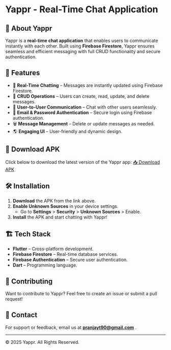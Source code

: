 # Yappr - Real-Time Chat Application

## 📌 About Yappr
Yappr is a **real-time chat application** that enables users to communicate instantly with each other. Built using **Firebase Firestore**, Yappr ensures seamless and efficient messaging with full CRUD functionality and secure authentication.

## 🚀 Features
- 💬 **Real-Time Chatting** – Messages are instantly updated using Firebase Firestore.
- 🔄 **CRUD Operations** – Users can create, read, update, and delete messages.
- 👥 **User-to-User Communication** – Chat with other users seamlessly.
- 🔐 **Email & Password Authentication** – Secure login using Firebase authentication.
- 🗑 **Message Management** – Delete or update messages as needed.
- 🌎 **Engaging UI** – User-friendly and dynamic design.

## 📲 Download APK
Click below to download the latest version of the Yappr app:
[📥 Download APK](https://drive.google.com/file/d/1WHag4WnZLKdjjcijc5G8FIFdAS0-kqz7/view?usp=drive_link) 

## 🛠 Installation
1. **Download** the APK from the link above.
2. **Enable Unknown Sources** in your device settings.
   - Go to **Settings** > **Security** > **Unknown Sources** > Enable.
3. **Install** the APK and start chatting with Yappr!

## 🏗 Tech Stack
- **Flutter** – Cross-platform development.
- **Firebase Firestore** – Real-time database services.
- **Firebase Authentication** – Secure user authentication.
- **Dart** – Programming language.

## 🤝 Contributing
Want to contribute to Yappr? Feel free to create an issue or submit a pull request!

## 📧 Contact
For support or feedback, email us at **pranjayt90@gmail.com** .

---
© 2025 Yappr. All Rights Reserved.

